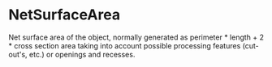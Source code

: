 NetSurfaceArea
==============

Net surface area of the object, normally generated as perimeter \* length + 2 \* cross section area taking into account possible processing features (cut-out's, etc.) or openings and recesses.
